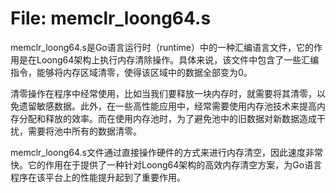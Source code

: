 # File: memclr_loong64.s

memclr_loong64.s是Go语言运行时（runtime）中的一种汇编语言文件，它的作用是在Loong64架构上执行内存清除操作。具体来说，该文件中包含了一些汇编指令，能够将内存区域清零，使得该区域中的数据全部变为0。

清零操作在程序中经常使用，比如当我们要释放一块内存时，就需要将其清零，以免遗留敏感数据。此外，在一些高性能应用中，经常需要使用内存池技术来提高内存分配和释放的效率。而在使用内存池时，为了避免池中的旧数据对新数据造成干扰，需要将池中所有的数据清零。

memclr_loong64.s文件通过直接操作硬件的方式来进行内存清空，因此速度非常快。它的作用在于提供了一种针对Loong64架构的高效内存清空方案，为Go语言程序在该平台上的性能提升起到了重要作用。

